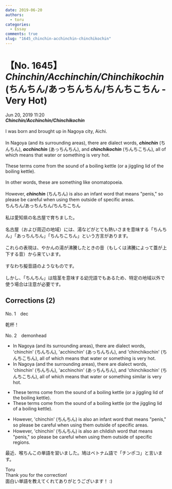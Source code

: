 ```yaml
---
date: 2019-06-20
authors:
  - toru
categories:
  - Essay
comments: true
slug: "1645_chinchin-acchinchin-chinchikochin"
---
```


# 【No. 1645】<strong><em>Chinchin/Acchinchin/Chinchikochin</em></strong> (ちんちん/あっちんちん/ちんちこちん - Very Hot)
<div class="date">Jun 20, 2019 11:20</div>
<div id="post"><div id="body_show_ori">
<strong><em>Chinchin/Acchinchin/Chinchikochin</em></strong><br/><br/>I was born and brought up in Nagoya city, Aichi.<br/><br/>In Nagoya (and its surrounding areas), there are dialect words, <strong><em>chinchin</em></strong> (ちんちん), <strong><em>acchinchin</em></strong> (あっちんちん), and <strong><em>chinchikochin</em></strong> (ちんちこちん), all of which means that water or something is very hot.<br/><br/>These terms come from the sound of a boiling kettle (or a jiggling lid of the boiling kettle).<br/><br/>In other words, these are something like onomatopoeia.<br/><br/>However, <strong><em>chinchin</em></strong> (ちんちん) is also an infant word that means "penis," so please be careful when using them outside of specific areas.
</div></div>

<!-- more -->

<div id="post_ja"><div id="body_show_mo">
ちんちん/あっちんちん/ちんちこちん<br/><br/>私は愛知県の名古屋で育ちました。<br/><br/>名古屋（および周辺の地域）には、湯などがとても熱いさまを意味する「ちんちん」「あっちんちん」「ちんちこちん」という方言があります。<br/><br/>これらの表現は、やかんの湯が沸騰したときの音（もしくは沸騰によって蓋が上下する音）から来ています。<br/><br/>すなわち擬音語のようなものです。<br/><br/>しかし、「ちんちん」は陰茎を意味する幼児語でもあるため、特定の地域以外で使う場合は注意が必要です。
</div></div>

## Corrections (2)
<div id="block"><div class="first_name"> No. 1　<span class="just_name">dec</span></div><div id="block2">
<p class="comment_small">
 乾杯！
</p>

</div></div>
<div id="block"><div class="first_name"> No. 2　<span class="just_name">demonhead</span></div><div id="block2">
<ul class="correction_field">
<li class="incorrect">In Nagoya (and its surrounding areas), there are dialect words, 'chinchin' (ちんちん), 'acchinchin' (あっちんちん), and 'chinchikochin' (ちんちこちん), all of which means that water or something is very hot.</li>
<li class="corrected correct">
In Nagoya (and the surrounding areas), there are dialect words, 'chinchin' (ちんちん), 'acchinchin' (あっちんちん), and 'chinchikochin' (ちんちこちん), all of which means that water or something similar is very hot.
</li>
</ul>
<ul class="correction_field">
<li class="incorrect">These terms come from the sound of a boiling kettle (or a jiggling lid of the boiling kettle).</li>
<li class="corrected correct">
These terms come from the sound of a boiling kettle (or the jiggling lid of a boiling kettle).
</li>
</ul>
<ul class="correction_field">
<li class="incorrect">However, 'chinchin' (ちんちん) is also an infant word that means "penis," so please be careful when using them outside of specific areas.</li>
<li class="corrected correct">
However, 'chinchin' (ちんちん) is also an childish word that means "penis," so please be careful when using them outside of specific regions.
</li>
</ul>
<p class="comment_small">
 最近、喉ちんこの単語を習いました。鳩はベトナム語で「チンポコ」と言います。
</p>

</div><div class="name"><span class="just_name">Toru</span><br>
Thank you for the correction!<br/>面白い単語を教えてくれてありがとうございます！ :)
</div>
</div>

